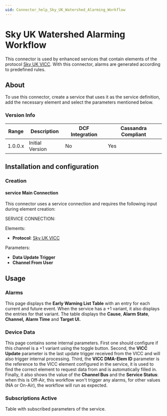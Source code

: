 ```yaml
---
uid: Connector_help_Sky_UK_Watershed_Alarming_Workflow
---
```


# Sky UK Watershed Alarming Workflow

This connector is used by enhanced services that contain elements of the protocol [Sky UK VICC](xref:Connector_help_Sky_UK_VICC). With this connector, alarms are generated according to predefined rules.

## About

To use this connector, create a service that uses it as the service definition, add the necessary element and select the parameters mentioned below.

### Version Info

| **Range** | **Description** | **DCF Integration** | **Cassandra Compliant** |
|------------------|-----------------|---------------------|-------------------------|
| 1.0.0.x          | Initial Version | No                  | Yes                     |

## Installation and configuration

### Creation

#### service Main Connection

This connector uses a service connection and requires the following input during element creation:

SERVICE CONNECTION:

Elements:

- **Protocol**: [Sky UK VICC](xref:Connector_help_Sky_UK_VICC)

Parameters:

- **Data Update Trigger**
- **Channel From User**

## Usage

### Alarms

This page displays the **Early Warning List Table** with an entry for each current and future event. When the service has a +1 variant, it also displays the entries for that variant. The table displays the **Cause**, **Alarm State**, **Channel,** **Alarm Time** and **Target UI.**

### Device Data

This page contains some internal parameters. First one should configure if this channel is a +1 variant using the toggle button. Second, the **VICC Update** parameter is the last update trigger received from the VICC and will also trigger internal processing. Third, the **VICC DMA-Elem ID** parameter is the reference to the VICC element configured in the service, it is used to find the correct element to request data from and is automatically filled in. Finally, it also shows the value of the **Channel Bus** and the **Service Status**: when this is Off-Air, this workflow won't trigger any alarms, for other values (NA or On-Air), the workflow will run as expected.

### Subscriptions Active

Table with subscribed parameters of the service.
